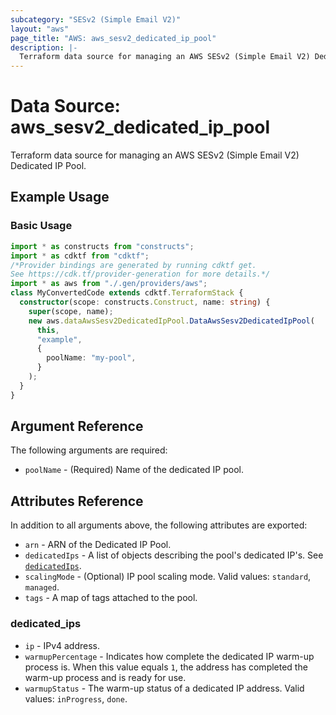 ```yaml
---
subcategory: "SESv2 (Simple Email V2)"
layout: "aws"
page_title: "AWS: aws_sesv2_dedicated_ip_pool"
description: |-
  Terraform data source for managing an AWS SESv2 (Simple Email V2) Dedicated IP Pool.
---
```


# Data Source: aws_sesv2_dedicated_ip_pool

Terraform data source for managing an AWS SESv2 (Simple Email V2) Dedicated IP Pool.

## Example Usage

### Basic Usage

```typescript
import * as constructs from "constructs";
import * as cdktf from "cdktf";
/*Provider bindings are generated by running cdktf get.
See https://cdk.tf/provider-generation for more details.*/
import * as aws from "./.gen/providers/aws";
class MyConvertedCode extends cdktf.TerraformStack {
  constructor(scope: constructs.Construct, name: string) {
    super(scope, name);
    new aws.dataAwsSesv2DedicatedIpPool.DataAwsSesv2DedicatedIpPool(
      this,
      "example",
      {
        poolName: "my-pool",
      }
    );
  }
}

```

## Argument Reference

The following arguments are required:

* `poolName` - (Required) Name of the dedicated IP pool.

## Attributes Reference

In addition to all arguments above, the following attributes are exported:

* `arn` - ARN of the Dedicated IP Pool.
* `dedicatedIps` - A list of objects describing the pool's dedicated IP's. See [`dedicatedIps`](#dedicated_ips).
* `scalingMode` - (Optional) IP pool scaling mode. Valid values: `standard`, `managed`.
* `tags` - A map of tags attached to the pool.

### dedicated_ips

* `ip` - IPv4 address.
* `warmupPercentage` - Indicates how complete the dedicated IP warm-up process is. When this value equals `1`, the address has completed the warm-up process and is ready for use.
* `warmupStatus` - The warm-up status of a dedicated IP address. Valid values: `inProgress`, `done`.

<!-- cache-key: cdktf-0.17.0-pre.15 input-13b47ab5c1ea12944e224a777099dbe36f75e3932d1ecf3e06294c5008ec4297 -->